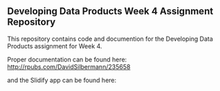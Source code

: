 Developing Data Products Week 4 Assignment Repository
-----------------------------------------------------

This repository contains code and documention for the Developing Data
Products assignment for Week 4.

Proper documentation can be found here:
<http://rpubs.com/DavidSilbermann/235658>

and the Slidify app can be found here:
